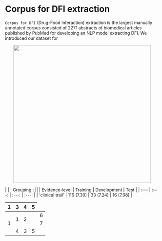 # Corpus for DFI extraction

`Corpus for DFI` (Drug-Food Interaction) extraction is the largest manually annotated corpus consisted of 2271 abstracts of biomedical articles published by PubMed for developing an NLP model extracting DFI. We introduced our dataset for  

<p align="center"><img src= 'https://user-images.githubusercontent.com/75958220/104395745-c1321780-558c-11eb-9121-2fa7895c56ff.png' width='450' height='450'></p>


|             | :          Grouping           : ||
| Evidence-level | Training |  Development | Test |
|    :---   |    :---:   |    :---:   |    :---:   |
|  'clinical trail' |  116 (7.30) |  33 (7.24) |  16 (7.08) |

<table>
  <thead>
    <tr>
      <th>1</th>
      <th>3</th>
      <th>4</th>
      <th>5</th>
    </tr>
  </thead>
  <tbody>
    <tr>
      <td rowspan="3">1</td>
      <td rowspan="2">1</td>
      <td rowspan="2" colspan="2">2</td>
      <td>6</td>
    </tr>
    <tr>
      <td>7</td>
    </tr>
    <tr>
      <td>4</td>
      <td>3</td>
      <td colspan="2">5</td>
    </tr>
  </tbody>
</table>
